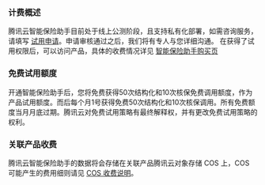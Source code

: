 

### 计费概述

腾讯云智能保险助手目前处于线上公测阶段，且支持私有化部署，如需咨询服务，请填写 [试用申请](https://cloud.tencent.com/apply/p/77ax6ogyhn9)。申请审核通过之后，我们将有专人与您详细沟通。
在获得了试用权限后，可以访问产品，具体的收费情况详见 [智能保险助手购买页](https://buy.cloud.tencent.com/cii)

### 免费试用额度
开通智能保险助手后，您将免费获得50次结构化和10次核保免费调用额度，作为产品试用额度。而后每个月1号获得免费50次结构化和10次核保调用。所有免费额度当月月底过期。腾讯云对免费试用策略有最终解释权，并有更改免费试用策略的权利。

### 关联产品收费

腾讯云智能保险助手的数据将会存储在关联产品腾讯云对象存储 COS 上，COS 可能产生的费用细则请见 [COS 收费说明](https://cloud.tencent.com/product/cos/pricing)。

